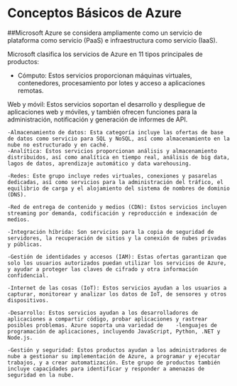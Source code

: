 # Conceptos Básicos de Azure

##Microsoft Azure se considera ampliamente como un servicio de plataforma como servicio (PaaS) e infraestructura como servicio (IaaS).

Microsoft clasifica los servicios de Azure en 11 tipos principales de productos:

- Cómputo: Estos servicios proporcionan máquinas virtuales, contenedores, procesamiento por lotes y acceso a aplicaciones remotas.

 Web y móvil: Estos servicios soportan el desarrollo y despliegue de aplicaciones web y móviles, y también ofrecen funciones para la administración, notificación y generación de informes de API.

    -Almacenamiento de datos: Esta categoría incluye las ofertas de base de datos como servicio para SQL y NoSQL, así como almacenamiento en la nube no estructurado y en caché.
    -Analítica: Estos servicios proporcionan análisis y almacenamiento distribuidos, así como analítica en tiempo real, análisis de big data, lagos de datos, aprendizaje automático y data warehousing.

    -Redes: Este grupo incluye redes virtuales, conexiones y pasarelas dedicadas, así como servicios para la administración del tráfico, el equilibrio de carga y el alojamiento del sistema de nombres de dominio (DNS).

    -Red de entrega de contenido y medios (CDN): Estos servicios incluyen streaming por demanda, codificación y reproducción e indexación de medios.

    -Integración híbrida: Son servicios para la copia de seguridad de servidores, la recuperación de sitios y la conexión de nubes privadas y públicas.

    -Gestión de identidades y accesos (IAM): Estas ofertas garantizan que solo los usuarios autorizados puedan utilizar los servicios de Azure, y ayudar a proteger las claves de cifrado y otra información confidencial.

    -Internet de las cosas (IoT): Estos servicios ayudan a los usuarios a capturar, monitorear y analizar los datos de IoT, de sensores y otros dispositivos.

    -Desarrollo: Estos servicios ayudan a los desarrolladores de aplicaciones a compartir código, probar aplicaciones y rastrear posibles problemas. Azure soporta una variedad de    -lenguajes de programación de aplicaciones, incluyendo JavaScript, Python, .NET y Node.js.

    -Gestión y seguridad: Estos productos ayudan a los administradores de nube a gestionar su implementación de Azure, a programar y ejecutar trabajos, y a crear automatización. Este grupo de productos también incluye capacidades para identificar y responder a amenazas de seguridad en la nube.
